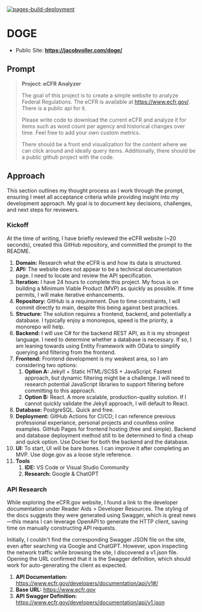 [![pages-build-deployment](https://github.com/JacobVoller/doge/actions/workflows/pages/pages-build-deployment/badge.svg)](https://github.com/JacobVoller/doge/actions/workflows/pages/pages-build-deployment)

# DOGE

* Public Site: **https://jacobvoller.com/doge/**


## Prompt

> **Project: eCFR Analyzer**
>
> The goal of this project is to create a simple website to analyze Federal Regulations. The eCFR is available at https://www.ecfr.gov/. There is a public api for it.
>
> Please write code to download the current eCFR and analyze it for items such as word count per agency and historical changes over time. Feel free to add your own custom metrics.
> 
> There should be a front end visualization for the content where we can click around and ideally query items. Additionally, there should be a public github project with the code.

## Approach

This section outlines my thought process as I work through the prompt, ensuring I meet all acceptance criteria while providing insight into my development approach. My goal is to document key decisions, challenges, and next steps for reviewers. 

### Kickoff

At the time of writing, I have briefly reviewed the eCFR website (~20 seconds), created this GitHub repository, and committed the prompt to the README.

1. **Domain:** Research what the eCFR is and how its data is structured.
1. **API:** The website does not appear to be a technical documentation page. I need to locate and review the API specification.
1. **Iteration:** I have 24 hours to complete this project. My focus is on building a Minimum Viable Product (MVP) as quickly as possible. If time permits, I will make iterative enhancements.
1. **Repository:** GitHub is a requirement. Due to time constraints, I will commit directly to main, despite this being against best practices.
1. **Structure:** The solution requires a frontend, backend, and potentially a database. I typically enjoy a monorepos, speed is the priority, a monorepo will help.
1. **Backend:** I will use C# for the backend REST API, as it is my strongest language. I need to determine whether a database is necessary. If so, I am leaning towards using Entity Framework with OData to simplify querying and filtering from the frontend.
1. **Frontend:** Frontend development is my weakest area, so I am considering two options:
    1. **Option A:** Jekyll + Static HTML/SCSS + JavaScript. Fastest approach, but dynamic filtering might be a challenge. I will need to research potential JavaScript libraries to support filtering before committing to this approach.
    1. **Option B:** React. A more scalable, production-quality solution. If I cannot quickly validate the Jekyll approach, I will default to React.
1. **Database:** PostgreSQL. Quick and free.
1. **Deployment:** GitHub Actions for CI/CD; I can reference previous professional experiance, personal projects and countless online examples. GitHub Pages for frontend hosting (free and simple). Backend and database deployment method still to be determined to find a cheap and quick option. Use Docker for both the backend and the database.
1. **UI:** To start, UI will be bare bones. I can improve it after completing an MVP. Use doge.gov as a loose style reference.
1. **Tools**
    1. **IDE:** VS Code or Visual Studio Community
    1. **Research:** Google & ChatGPT

### API Research

While exploring the eCFR.gov website, I found a link to the developer documentation under Reader Aids > Developer Resources. The styling of the docs suggests they were generated using Swagger, which is great news—this means I can leverage OpenAPI to generate the HTTP client, saving time on manually constructing API requests.

Initially, I couldn't find the corresponding Swagger JSON file on the site, even after searching via Google and ChatGPT. However, upon inspecting the network traffic while browsing the site, I discovered a v1.json file. Opening the URL confirmed that it is the Swagger definition, which should work for auto-generating the client as expected.

1. **API Documentation:** https://www.ecfr.gov/developers/documentation/api/v1#/
1. **Base URL:** https://www.ecfr.gov
1. **API Swagger Definition:** https://www.ecfr.gov/developers/documentation/api/v1.json
